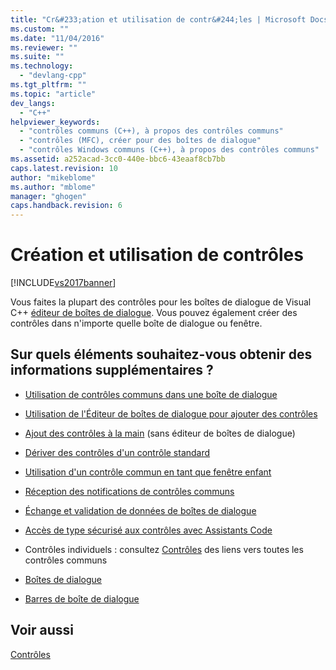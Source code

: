 ```yaml
---
title: "Cr&#233;ation et utilisation de contr&#244;les | Microsoft Docs"
ms.custom: ""
ms.date: "11/04/2016"
ms.reviewer: ""
ms.suite: ""
ms.technology: 
  - "devlang-cpp"
ms.tgt_pltfrm: ""
ms.topic: "article"
dev_langs: 
  - "C++"
helpviewer_keywords: 
  - "contrôles communs (C++), à propos des contrôles communs"
  - "contrôles (MFC), créer pour des boîtes de dialogue"
  - "contrôles Windows communs (C++), à propos des contrôles communs"
ms.assetid: a252acad-3cc0-440e-bbc6-43eaaf8cb7bb
caps.latest.revision: 10
author: "mikeblome"
ms.author: "mblome"
manager: "ghogen"
caps.handback.revision: 6
---
```

# Cr&#233;ation et utilisation de contr&#244;les
[!INCLUDE[vs2017banner](../assembler/inline/includes/vs2017banner.md)]

Vous faites la plupart des contrôles pour les boîtes de dialogue de Visual C\+\+ [éditeur de boîtes de dialogue](../mfc/dialog-editor.md).  Vous pouvez également créer des contrôles dans n'importe quelle boîte de dialogue ou fenêtre.  
  
## Sur quels éléments souhaitez\-vous obtenir des informations supplémentaires ?  
  
-   [Utilisation de contrôles communs dans une boîte de dialogue](../mfc/using-common-controls-in-a-dialog-box.md)  
  
-   [Utilisation de l'Éditeur de boîtes de dialogue pour ajouter des contrôles](../mfc/using-the-dialog-editor-to-add-controls.md)  
  
-   [Ajout des contrôles à la main](../mfc/adding-controls-by-hand.md) \(sans éditeur de boîtes de dialogue\)  
  
-   [Dériver des contrôles d'un contrôle standard](../mfc/deriving-controls-from-a-standard-control.md)  
  
-   [Utilisation d'un contrôle commun en tant que fenêtre enfant](../mfc/using-a-common-control-as-a-child-window.md)  
  
-   [Réception des notifications de contrôles communs](../mfc/receiving-notification-from-common-controls.md)  
  
-   [Échange et validation de données de boîtes de dialogue](../mfc/dialog-data-exchange-and-validation.md)  
  
-   [Accès de type sécurisé aux contrôles avec Assistants Code](../mfc/type-safe-access-to-controls-with-code-wizards.md)  
  
-   Contrôles individuels : consultez [Contrôles](../mfc/controls-mfc.md) des liens vers toutes les contrôles communs  
  
-   [Boîtes de dialogue](../mfc/dialog-boxes.md)  
  
-   [Barres de boîte de dialogue](../mfc/dialog-bars.md)  
  
## Voir aussi  
 [Contrôles](../mfc/controls-mfc.md)